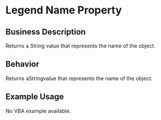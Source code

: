 # Legend Name Property

## Business Description
Returns a String value that represents the name of the object.

## Behavior
Returns  aStringvalue that represents the name of the object.

## Example Usage
No VBA example available.